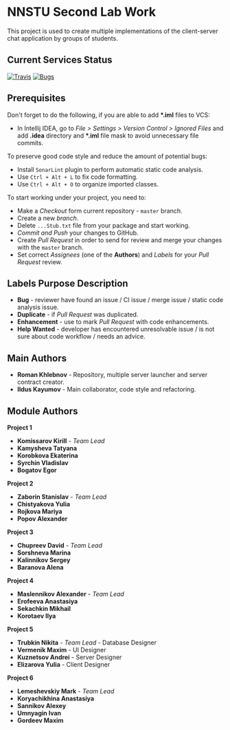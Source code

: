 # NNSTU Second Lab Work

This project is used to create multiple implementations of the client-server chat application by groups of students.

## Current Services Status

[![Travis](https://img.shields.io/travis/rust-lang/rust.svg?style=flat-square)](https://travis-ci.org/SuppieRK/NNSTUSecondLabWork2017_2)
[![Bugs](https://sonarqube.com/api/badges/gate?key=NNSTU%3ASecondLabWork&metric=bugs&template=FLAT)](https://sonarqube.com/dashboard/index/NNSTU%3ASecondLabWork)

## Prerequisites

Don't forget to do the following, if you are able to add **\*.iml** files to VCS:

* In Intellij IDEA, go to *File > Settings > Version Control > Ignored Files* and add **.idea** directory and **\*.iml** file mask to avoid unnecessary file commits.

To preserve good code style and reduce the amount of potential bugs:

* Install `SonarLint` plugin to perform automatic static code analysis.
* Use `Ctrl + Alt + L` to fix code formatting.
* Use `Ctrl + Alt + O` to organize imported classes.

To start working under your project, you need to:

* Make a *Checkout* form current repository - `master` branch.
* Create a new *branch*.
* Delete `...Stub.txt` file from your package and start working.
* *Commit and Push* your changes to GitHub.
* Create *Pull Request* in order to send for review and merge your changes with the `master` branch.
* Set correct *Assignees* (one of the **Authors**) and *Labels* for your *Pull Request* review. 

## Labels Purpose Description

* **Bug** - reviewer have found an issue / CI issue / merge issue / static code analysis issue.
* **Duplicate** - if *Pull Request* was duplicated.
* **Enhancement** - use to mark *Pull Request* with code enhancements.
* **Help Wanted** - developer has encountered unresolvable issue / is not sure about code workflow / needs an advice. 

## Main Authors

* **Roman Khlebnov** - Repository, multiple server launcher and server contract creator.
* **Ildus Kayumov** - Main collaborator, code style and refactoring.

## Module Authors

**Project 1**
* **Komissarov Kirill** - *Team Lead*
* **Kamysheva Tatyana**
* **Korobkova Ekaterina**
* **Syrchin Vladislav**
* **Bogatov Egor**

**Project 2**
* **Zaborin Stanislav** - *Team Lead*
* **Chistyakova Yulia**
* **Rojkova Mariya**
* **Popov Alexander**

**Project 3**
* **Chupreev David** - *Team Lead*
* **Sorshneva Marina**
* **Kalinnikov Sergey**
* **Baranova Alena**

**Project 4**
* **Maslennikov Alexander** - *Team Lead*
* **Erofeeva Anastasiya**
* **Sekachkin Mikhail**
* **Korotaev Ilya**

**Project 5**
* **Trubkin Nikita** - *Team Lead* - Database Designer
* **Vermenik Maxim** - UI Designer
* **Kuznetsov Andrei** - Server Designer
* **Elizarova Yulia** - Client Designer

**Project 6**
* **Lemeshevskiy Mark** - *Team Lead*
* **Koryachikhina Anastasiya**
* **Sannikov Alexey**
* **Umnyagin Ivan**
* **Gordeev Maxim**